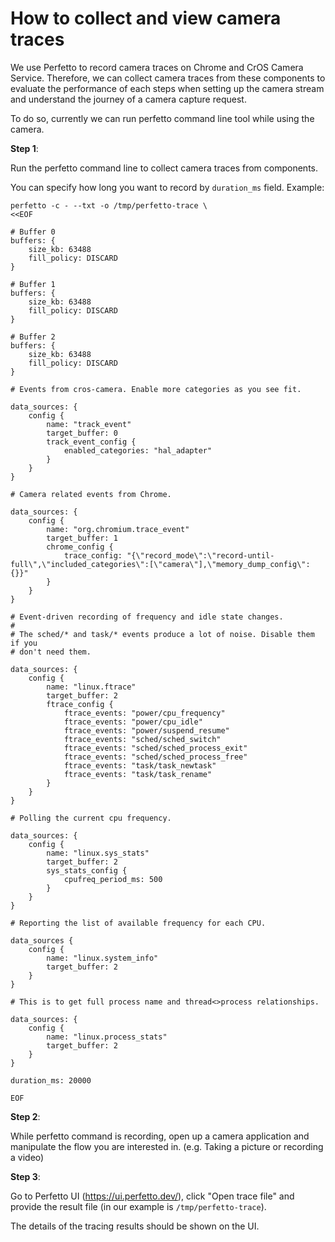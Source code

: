 # How to collect and view camera traces

We use Perfetto to record camera traces on Chrome and CrOS Camera Service.
Therefore, we can collect camera traces from these components to evaluate the
performance of each steps when setting up the camera stream and understand the
journey of a camera capture request.

To do so, currently we can run perfetto command line tool while using the
camera.

**Step 1**:

Run the perfetto command line to collect camera traces from components.

You can specify how long you want to record by `duration_ms` field. Example:

```
perfetto -c - --txt -o /tmp/perfetto-trace \
<<EOF

# Buffer 0
buffers: {
    size_kb: 63488
    fill_policy: DISCARD
}

# Buffer 1
buffers: {
    size_kb: 63488
    fill_policy: DISCARD
}

# Buffer 2
buffers: {
    size_kb: 63488
    fill_policy: DISCARD
}

# Events from cros-camera. Enable more categories as you see fit.

data_sources: {
    config {
        name: "track_event"
        target_buffer: 0
        track_event_config {
            enabled_categories: "hal_adapter"
        }
    }
}

# Camera related events from Chrome.

data_sources: {
    config {
        name: "org.chromium.trace_event"
        target_buffer: 1
        chrome_config {
            trace_config: "{\"record_mode\":\"record-until-full\",\"included_categories\":[\"camera\"],\"memory_dump_config\":{}}"
        }
    }
}

# Event-driven recording of frequency and idle state changes.
#
# The sched/* and task/* events produce a lot of noise. Disable them if you
# don't need them.

data_sources: {
    config {
        name: "linux.ftrace"
        target_buffer: 2
        ftrace_config {
            ftrace_events: "power/cpu_frequency"
            ftrace_events: "power/cpu_idle"
            ftrace_events: "power/suspend_resume"
            ftrace_events: "sched/sched_switch"
            ftrace_events: "sched/sched_process_exit"
            ftrace_events: "sched/sched_process_free"
            ftrace_events: "task/task_newtask"
            ftrace_events: "task/task_rename"
        }
    }
}

# Polling the current cpu frequency.

data_sources: {
    config {
        name: "linux.sys_stats"
        target_buffer: 2
        sys_stats_config {
            cpufreq_period_ms: 500
        }
    }
}

# Reporting the list of available frequency for each CPU.

data_sources {
    config {
        name: "linux.system_info"
        target_buffer: 2
    }
}

# This is to get full process name and thread<>process relationships.

data_sources: {
    config {
        name: "linux.process_stats"
        target_buffer: 2
    }
}

duration_ms: 20000

EOF
```

**Step 2**:

While perfetto command is recording, open up a camera application and manipulate
the flow you are interested in. (e.g. Taking a picture or recording a video)

**Step 3**:

Go to Perfetto UI (https://ui.perfetto.dev/), click "Open trace file" and
provide the result file (in our example is `/tmp/perfetto-trace`).

The details of the tracing results should be shown on the UI.

<!---
TODO(b/212231270): Add instructions about how to use Perfett UI directly to
collect camera traces sent from each platforms once Perfetto UI supports
custom configuration.
-->
